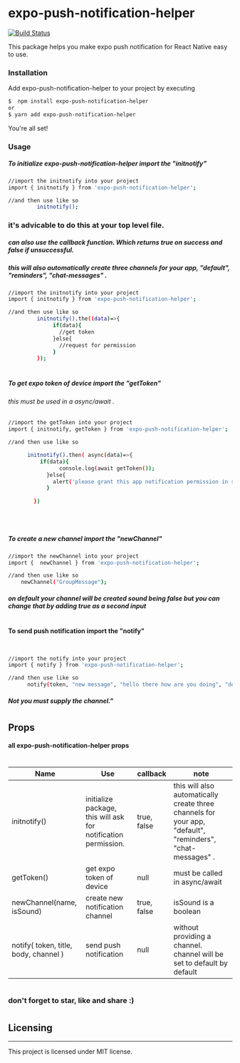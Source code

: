 # expo-push-notification-helper 


[![Build Status](https://travis-ci.com/just1and0/object-to-array-convert.svg?branch=master)](https://travis-ci.com/just1and0/expo-push-notification-helper/)

This package helps you make expo push notification for React Native  easy to use.

### Installation

Add expo-push-notification-helper to your project by executing

```sh
$  npm install expo-push-notification-helper
or
$ yarn add expo-push-notification-helper
```
You're all set!
 
 
### Usage

##### To initialize expo-push-notification-helper import the "initnotify"

```sh
//import the initnotify into your project
import { initnotify } from 'expo-push-notification-helper';

//and then use like so
         initnotify();

```
### it's advicable to do this at your top level file.

#####  can also use the callback function. Which returns true on success and false if unsuccessful.
##### this will also automatically create three channels for your app, "default", "reminders", "chat-messages" .

```sh
//import the initnotify into your project
import { initnotify } from 'expo-push-notification-helper';

//and then use like so
         initnotify().the((data)=>{
              if(data){
                //get token
              }else{
                //request for permission
              }
         });

```

#

##### To get expo token of device import the "getToken"
###### this must be used in a async/await .

```sh
//import the getToken into your project
import { initnotify, getToken } from 'expo-push-notification-helper';

//and then use like so

      initnotify().then( async(data)=>{
          if(data){
                console.log(await getToken());
            }else{
              alert('please grant this app notification permission in settings.')
            }
       
        })




```
#


##### To  create a new channel import the "newChannel"

```sh
//import the newChannel into your project 
import {  newChannel } from 'expo-push-notification-helper';

//and then use like so 
    newChannel("GroupMessage");

```
##### on default your channel will be created sound being false but you can change that by adding true as a second input

#
#

#### To send push notification import the "notify"

```sh


//import the notify into your project 
import { notify } from 'expo-push-notification-helper';

//and then use like so 
      notify(token, "new message", "hello there how are you doing", "default")

```

##### Not you must supply the channel."


#
#

## Props

#### all expo-push-notification-helper props
#
| Name | Use | callback | note |
| ------ | ------ | ------ | ------ |
| initnotify() | initialize package, this will ask for notification permission. | true, false | this will also automatically create three channels for your app, "default", "reminders", "chat-messages" .|
| getToken() | get expo token of device | null | must be called in async/await |
| newChannel(name, isSound) | create new notification channel | true, false | isSound is a boolean |
| notify( token, title, body, channel ) |  send push notification| null | without providing a channel. channel will be set to default by default |

#
#
### don't forget to star, like and share :)
#

## Licensing
----

This project is licensed under MIT license.
